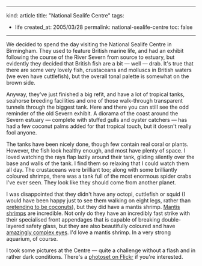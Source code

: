 -----
kind: article
title: "National Sealife Centre"
tags:
- life
created_at: 2005/03/28
permalink: national-sealife-centre
toc: false
-----

<p>We decided to spend the day visiting the National Sealife Centre in Birmingham. They used to feature British marine life, and had an exhibit following the course of the River Severn from source to estuary, but evidently they decided that British fish are a bit &mdash; well &mdash; drab. It's true that there are some very lovely fish, crustaceans and molluscs in British waters (we even have cuttlefish), but the overall tonal palette is somewhat on the brown side.</p>

<p>Anyway, they've just finished a big refit, and have a lot of tropical tanks, seahorse breeding facilities and one of those walk-through transparent tunnels through the biggest tank. Here and there you can still see the odd reminder of the old Severn exhibit. A diorama of the coast around the Severn estuary &mdash; complete with stuffed gulls and oyster catchers &mdash; has had a few coconut palms added for that tropical touch, but it doesn't really fool anyone.</p>

<p>The tanks have been nicely done, though few contain real coral or plants. However, the fish look healthy enough, and most have plenty of space. I loved watching the rays flap lazily around their tank, gliding silently over the base and walls of the tank. I find them so relaxing that I could watch them all day. The crustaceans were brilliant too; along with some brilliantly coloured shrimps, there was a tank full of the most enormous spider crabs I've ever seen. They look like they should come from another planet.</p>

<p>I was disappointed that they didn't have any octopi, cuttlefish or squid (I would have been happy just to see them walking on eight legs, rather than <a href="http://www.nature.com/news/2005/050321/full/050321-14.html">pretending to be coconuts</a>), but they did have a mantis shrimp. <a href="http://www.blueboard.com/mantis/">Mantis shrimps</a> are incredible. Not only do they have an incredibly fast strike with their specialised front appendages that is capable of breaking double-layered safety glass, but they are also beautifully coloured and have <a href="http://www.blueboard.com/mantis/bio/vision.htm">amazingly complex eyes</a>. I'd love a mantis shrimp. In a very strong aquarium, of course.</p>

<p>I took some pictures at the Centre &mdash; quite a challenge without a flash and in rather dark conditions. There's a <a href="http://www.flickr.com/photos/bsag/sets/192174/">photoset on Flickr</a> if you're interested.</p>



